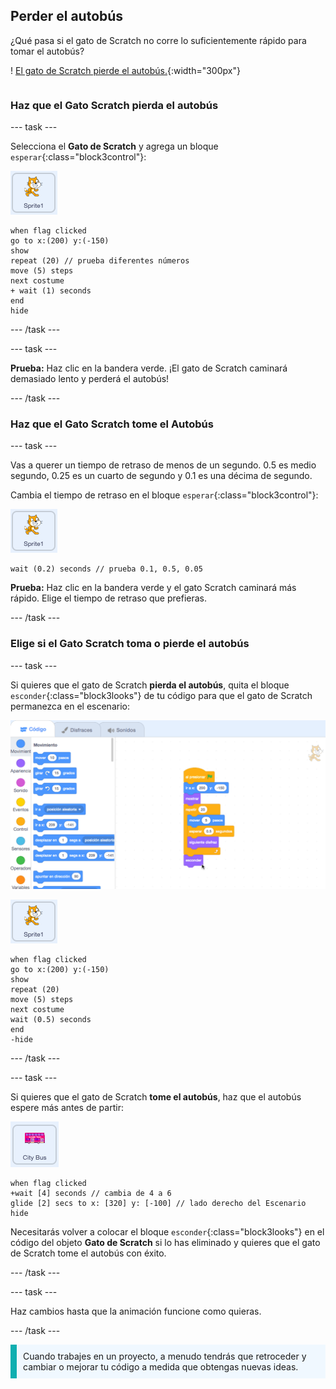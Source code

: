 ## Perder el autobús

<div style="display: flex; flex-wrap: wrap">
<div style="flex-basis: 200px; flex-grow: 1; margin-right: 15px;">
¿Qué pasa si el gato de Scratch no corre lo suficientemente rápido para tomar el autobús?
</div>
<div>

! [El gato de Scratch pierde el autobús.](Images/cat-misses-bus.png){:width="300px"}

</div>
</div>

### Haz que el Gato Scratch pierda el autobús

--- task ---

Selecciona el **Gato de Scratch** y agrega un bloque `esperar`{:class="block3control"}:

![El objeto gato de Scratch.](images/scratch-cat-sprite.png)

```blocks3
when flag clicked
go to x:(200) y:(-150) 
show
repeat (20) // prueba diferentes números
move (5) steps 
next costume 
+ wait (1) seconds
end
hide
```
--- /task ---

--- task ---

**Prueba:** Haz clic en la bandera verde. ¡El gato de Scratch caminará demasiado lento y perderá el autobús!

--- /task ---

### Haz que el Gato Scratch tome el Autobús

--- task ---

Vas a querer un tiempo de retraso de menos de un segundo. 0.5 es medio segundo, 0.25 es un cuarto de segundo y 0.1 es una décima de segundo.

Cambia el tiempo de retraso en el bloque `esperar`{:class="block3control"}:

![El objeto gato de Scratch.](images/scratch-cat-sprite.png)

```blocks3
wait (0.2) seconds // prueba 0.1, 0.5, 0.05
```

**Prueba:** Haz clic en la bandera verde y el gato Scratch caminará más rápido. Elige el tiempo de retraso que prefieras.

--- /task ---

### Elige si el Gato Scratch toma o pierde el autobús

--- task ---

Si quieres que el gato de Scratch **pierda el autobús**, quita el bloque `esconder`{:class="block3looks"} de tu código para que el gato de Scratch permanezca en el escenario:

![Arrastra el bloque 'esconder' del script en el área de Código al menú de Bloques para eliminar el bloque del script.](images/removing-blocks-at-script-ends.gif)

![El objeto gato de Scratch.](images/scratch-cat-sprite.png)

```blocks3
when flag clicked
go to x:(200) y:(-150) 
show
repeat (20) 
move (5) steps 
next costume
wait (0.5) seconds 
end
-hide
```
--- /task ---

--- task ---

Si quieres que el gato de Scratch **tome el autobús**, haz que el autobús espere más antes de partir:

![El objeto Autobús.](images/bus-sprite.png)

```blocks3
when flag clicked 
+wait [4] seconds // cambia de 4 a 6
glide [2] secs to x: [320] y: [-100] // lado derecho del Escenario
hide
```

Necesitarás volver a colocar el bloque `esconder`{:class="block3looks"} en el código del objeto **Gato de Scratch** si lo has eliminado y quieres que el gato de Scratch tome el autobús con éxito.

--- /task ---

--- task ---

Haz cambios hasta que la animación funcione como quieras.

--- /task ---

<p style="border-left: solid; border-width:10px; border-color: #0faeb0; background-color: aliceblue; padding: 10px;">
Cuando trabajes en un proyecto, a menudo tendrás que retroceder y cambiar o mejorar tu código a medida que obtengas nuevas ideas. 
</p>



